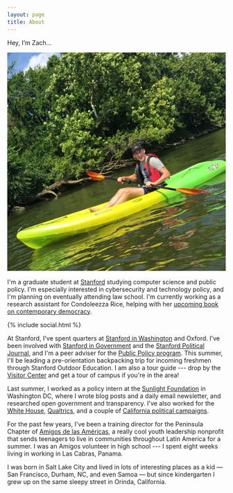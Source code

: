 ```yaml
---
layout: page
title: About
---
```


<p class="lead">Hey, I&rsquo;m Zach...</p>

<img class="img-responsive col-sm-5 pull-right" src="/images/kayak.jpg" alt="Kayaking on the Potomac"/>

I'm a graduate student at <a href="https://www.stanford.edu">Stanford</a> studying computer science and public policy. I'm especially interested in cybersecurity and technology policy, and I'm planning on eventually attending law school. I'm currently working as a research assistant for Condoleezza Rice, helping with her <a href="http://www.nytimes.com/2013/03/20/business/media/condoleezza-rice-to-write-book-for-henry-holt.html">upcoming book on contemporary democracy</a>.

<div class="btn-group-vertical pull-left" style="margin-right: 15px; margin-top: 12px;">
{% include social.html %}
</div>

At Stanford, I've spent quarters at <a href="https://siw.stanford.edu">Stanford in Washington</a> and Oxford. I've been involved with <a href="https://sig.stanford.edu">Stanford in Government</a> and the <a href="http://www.stanfordpolitics.com">Stanford Political Journal</a>, and I'm a peer adviser for the <a href="https://publicpolicy.stanford.edu">Public Policy program</a>. This summer, I'll be leading a pre-orientation backpacking trip for incoming freshmen through Stanford Outdoor Education. I am also a tour guide --- drop by the <a href="https://visit.stanford.edu">Visitor Center</a> and get a tour of campus if you're in the area!


Last summer, I worked as a policy intern at the <a href="https://www.sunlightfoundation.com">Sunlight Foundation</a> in Washington DC, where I wrote blog posts and a daily email newsletter, and researched open government and transparency. I've also worked for the <a href="http://www.whitehouse.gov">White House</a>, <a href="http://www.qualtrics.com">Qualtrics</a>, and a couple of <a href="http://www.glazerforsenate.com">California political campaigns</a>.


For the past few years, I've been a training director for the Peninsula Chapter of <a href="http://www.amigosinternational.org">Amigos de las Américas</a>, a really cool youth leadership nonprofit that sends teenagers to live in communities throughout Latin America for a summer. I was an Amigos volunteer in high school --- I spent eight weeks living in working in Las Cabras, Panama.

I was born in Salt Lake City and lived in lots of interesting places as a kid — San Francisco, Durham, NC, and even Samoa — but since kindergarten I grew up on the same sleepy street in Orinda, California.
